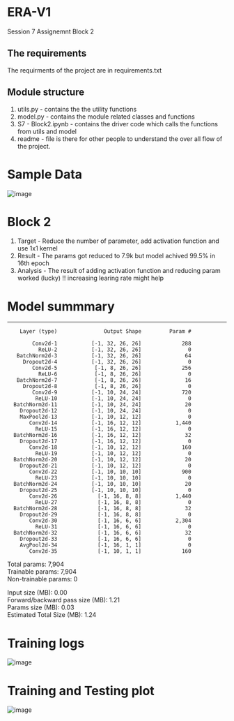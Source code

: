 # ERA-V1
Session 7 Assignemnt Block 2

## The requirements
The requirments of the project are in requirements.txt 

## Module structure
1. utils.py - contains the the utility functions
2. model.py - contains the module related classes and functions
3. S7 - Block2.ipynb - contains the driver code which calls the functions from utils and model
4. readme - file is there for other people to understand the over all flow of the project.

# Sample Data
![image](https://github.com/SudoWodo/ERA-V1/assets/82159869/7ed9da4e-eee0-4655-ad72-cde2219c72ac)

# Block 2
1. Target - Reduce the number of parameter, add activation function and use 1x1 kernel
2. Result - The params got reduced to 7.9k but model achived 99.5% in 16th epoch
3. Analysis - The result of adding activation function and reducing param worked (lucky) !! increasing learing rate might help

# Model summmary
----------------------------------------------------------------
        Layer (type)               Output Shape         Param #

            Conv2d-1           [-1, 32, 26, 26]             288
              ReLU-2           [-1, 32, 26, 26]               0
       BatchNorm2d-3           [-1, 32, 26, 26]              64
         Dropout2d-4           [-1, 32, 26, 26]               0
            Conv2d-5            [-1, 8, 26, 26]             256
              ReLU-6            [-1, 8, 26, 26]               0
       BatchNorm2d-7            [-1, 8, 26, 26]              16
         Dropout2d-8            [-1, 8, 26, 26]               0
            Conv2d-9           [-1, 10, 24, 24]             720
             ReLU-10           [-1, 10, 24, 24]               0
      BatchNorm2d-11           [-1, 10, 24, 24]              20
        Dropout2d-12           [-1, 10, 24, 24]               0
        MaxPool2d-13           [-1, 10, 12, 12]               0
           Conv2d-14           [-1, 16, 12, 12]           1,440
             ReLU-15           [-1, 16, 12, 12]               0
      BatchNorm2d-16           [-1, 16, 12, 12]              32
        Dropout2d-17           [-1, 16, 12, 12]               0
           Conv2d-18           [-1, 10, 12, 12]             160
             ReLU-19           [-1, 10, 12, 12]               0
      BatchNorm2d-20           [-1, 10, 12, 12]              20
        Dropout2d-21           [-1, 10, 12, 12]               0
           Conv2d-22           [-1, 10, 10, 10]             900
             ReLU-23           [-1, 10, 10, 10]               0
      BatchNorm2d-24           [-1, 10, 10, 10]              20
        Dropout2d-25           [-1, 10, 10, 10]               0
           Conv2d-26             [-1, 16, 8, 8]           1,440
             ReLU-27             [-1, 16, 8, 8]               0
      BatchNorm2d-28             [-1, 16, 8, 8]              32
        Dropout2d-29             [-1, 16, 8, 8]               0
           Conv2d-30             [-1, 16, 6, 6]           2,304
             ReLU-31             [-1, 16, 6, 6]               0
      BatchNorm2d-32             [-1, 16, 6, 6]              32
        Dropout2d-33             [-1, 16, 6, 6]               0
        AvgPool2d-34             [-1, 16, 1, 1]               0
           Conv2d-35             [-1, 10, 1, 1]             160

Total params: 7,904 <br>
Trainable params: 7,904 <br>
Non-trainable params: 0 <br>

Input size (MB): 0.00 <br>
Forward/backward pass size (MB): 1.21 <br>
Params size (MB): 0.03 <br>
Estimated Total Size (MB): 1.24 <br>

# Training logs
![image](https://github.com/SudoWodo/ERA-V1/assets/82159869/c956ef0e-509e-477f-baaf-bf027a1d139b)


# Training and Testing plot
![image](https://github.com/SudoWodo/ERA-V1/assets/82159869/e16bfc1b-ef87-4a15-a2af-f56ef0335852)

